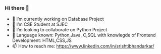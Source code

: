 ### Hi there 👋



- 🔭 I’m currently working on Database Project
- 🌱 I’m CSE Student at SJEC
- 👯 I’m looking to collaborate on Python Project
- 💬 Language known: Python,Java, C,SQL with knowlegde of Frontend Development: HTML,CSS,JS
- 📫 How to reach me: <https://www.linkedin.com/in/srishtibhandarkar/>
